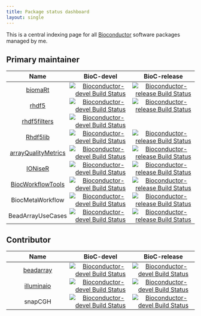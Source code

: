 ```yaml
---	
title: Package status dashboard
layout: single
---	
```


<style>
.tablelines table, .tablelines td, .tablelines th {
        border: 1px solid black;
        }
table {
    display: table;
}
td {
        width: 33%;
        padding: 1px;
        }
</style>

This is a central indexing page for all [Bioconductor](https://bioconductor.org) software packages managed by me.
 
## Primary maintainer	

| Name |  BioC-devel | BioC-release | 	
|:----------------:|:----------------:|:----------------:|	
| [biomaRt](https://github.com/grimbough/biomaRt) | [![Bioconductor-devel Build Status](http://bioconductor.org/shields/build/devel/bioc/biomaRt.svg)](http://bioconductor.org/checkResults/devel/bioc-LATEST/biomaRt) | [![Bioconductor-release Build Status](http://bioconductor.org/shields/build/release/bioc/biomaRt.svg)](http://bioconductor.org/checkResults/release/bioc-LATEST/biomaRt) |
| [rhdf5](https://github.com/grimbough/rhdf5) | [![Bioconductor-devel Build Status](http://bioconductor.org/shields/build/devel/bioc/rhdf5.svg)](http://bioconductor.org/checkResults/devel/bioc-LATEST/rhdf5) | [![Bioconductor-release Build Status](http://bioconductor.org/shields/build/release/bioc/rhdf5.svg)](http://bioconductor.org/checkResults/release/bioc-LATEST/rhdf5) |
| [rhdf5filters](https://github.com/grimbough/rhdf5filters) | [![Bioconductor-devel Build Status](http://bioconductor.org/shields/build/devel/bioc/rhdf5filters.svg)](http://bioconductor.org/checkResults/devel/bioc-LATEST/rhdf5filters) |  |
| [Rhdf5lib](https://github.com/grimbough/Rhdf5lib) | [![Bioconductor-devel Build Status](http://bioconductor.org/shields/build/devel/bioc/Rhdf5lib.svg)](http://bioconductor.org/checkResults/devel/bioc-LATEST/Rhdf5lib) | [![Bioconductor-release Build Status](http://bioconductor.org/shields/build/release/bioc/Rhdf5lib.svg)](http://bioconductor.org/checkResults/release/bioc-LATEST/Rhdf5lib) |
| [arrayQualityMetrics](https://github.com/grimbough/arrayQualityMetrics) | [![Bioconductor-devel Build Status](http://bioconductor.org/shields/build/devel/bioc/arrayQualityMetrics.svg)](http://bioconductor.org/checkResults/devel/bioc-LATEST/arrayQualityMetrics) | [![Bioconductor-release Build Status](http://bioconductor.org/shields/build/release/bioc/arrayQualityMetrics.svg)](http://bioconductor.org/checkResults/release/bioc-LATEST/arrayQualityMetrics) |
| [IONiseR](https://github.com/grimbough/IONiseR) | [![Bioconductor-devel Build Status](http://bioconductor.org/shields/build/devel/bioc/IONiseR.svg)](http://bioconductor.org/checkResults/devel/bioc-LATEST/IONiseR) | [![Bioconductor-release Build Status](http://bioconductor.org/shields/build/release/bioc/IONiseR.svg)](http://bioconductor.org/checkResults/release/bioc-LATEST/IONiseR) |
| [BiocWorkflowTools](https://github.com/grimbough/BiocWorkflowTools) | [![Bioconductor-devel Build Status](http://bioconductor.org/shields/build/devel/bioc/BiocWorkflowTools.svg)](http://bioconductor.org/checkResults/devel/bioc-LATEST/BiocWorkflowTools) | [![Bioconductor-release Build Status](http://bioconductor.org/shields/build/release/bioc/BiocWorkflowTools.svg)](http://bioconductor.org/checkResults/release/bioc-LATEST/BiocWorkflowTools) |
| BiocMetaWorkflow | [![Bioconductor-devel Build Status](https://bioconductor.org/shields/build/devel/workflows/BiocMetaWorkflow.svg)](http://bioconductor.org/checkResults/devel/workflows-LATEST/BiocMetaWorkflow/) | [![Bioconductor-release Build Status](https://bioconductor.org/shields/build/release/workflows/BiocMetaWorkflow.svg)](http://bioconductor.org/checkResults/release/workflows-LATEST/BiocMetaWorkflow/)
| BeadArrayUseCases  | [![Bioconductor-devel Build Status](http://bioconductor.org/shields/build/devel/data-experiment/BeadArrayUseCases.svg)](http://bioconductor.org/checkResults/devel/data-experiment-LATEST/BeadArrayUseCases/) | [![Bioconductor-release Build Status](http://bioconductor.org/shields/build/release/data-experiment/BeadArrayUseCases.svg)](http://bioconductor.org/checkResults/release/data-experiment-LATEST/BeadArrayUseCases/)

## Contributor
 
| Name |  BioC-devel | BioC-release | 	
|:----------------:|:----------------:|:----------------:|	
| [beadarray](https://github.com/markdunning/beadarray) | [![Bioconductor-devel Build Status](http://bioconductor.org/shields/build/devel/bioc/beadarray.svg)](http://bioconductor.org/checkResults/devel/bioc-LATEST/beadarray) | [![Bioconductor-devel Build Status](http://bioconductor.org/shields/build/release/bioc/beadarray.svg)](http://bioconductor.org/checkResults/release/bioc-LATEST/beadarray) |	
| [illuminaio](https://github.com/HenrikBengtsson/illuminaio) | [![Bioconductor-devel Build Status](http://bioconductor.org/shields/build/devel/bioc/illuminaio.svg)](http://bioconductor.org/checkResults/devel/bioc-LATEST/illuminaio) | [![Bioconductor-devel Build Status](http://bioconductor.org/shields/build/release/bioc/illuminaio.svg)](http://bioconductor.org/checkResults/release/bioc-LATEST/illuminaio) |	
| snapCGH | [![Bioconductor-devel Build Status](http://bioconductor.org/shields/build/devel/bioc/snapCGH.svg)](http://bioconductor.org/checkResults/devel/bioc-LATEST/snapCGH) | [![Bioconductor-devel Build Status](http://bioconductor.org/shields/build/release/bioc/snapCGH.svg)](http://bioconductor.org/checkResults/release/bioc-LATEST/snapCGH) |	

